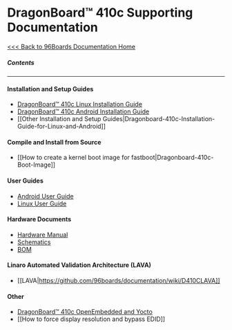 # DragonBoard™ 410c Supporting Documentation

[<<< Back to 96Boards Documentation Home](https://github.com/96boards/documentation/wiki)

##### Contents

***

#### Installation and Setup Guides

- [DragonBoard™ 410c Linux Installation Guide](https://github.com/96boards/documentation/wiki/DragonBoard410c-Linux-Install)
- [DragonBoard™ 410c Android Installation Guide]()
- [[Other Installation and Setup Guides|Dragonboard-410c-Installation-Guide-for-Linux-and-Android]]


#### Compile and Install from Source

- [[How to create a kernel boot image for fastboot|Dragonboard-410c-Boot-Image]]

#### User Guides

- [Android User Guide](https://github.com/96boards/documentation/blob/master/dragonboard410c/AndroidUserGuide_DragonBoard.pdf)
- [Linux User Guide](https://github.com/96boards/documentation/blob/master/dragonboard410c/LinuxUserGuide_DragonBoard.pdf)

#### Hardware Documents

- [Hardware Manual](http://linaro.co/96b-hwm-db)
- [Schematics](http://linaro.co/db410c-schematics)
- [BOM](http://linaro.co/dragonboard410c-bom)

#### Linaro Automated Validation Architecture (LAVA)

- [[LAVA|https://github.com/96boards/documentation/wiki/D410CLAVA]]

#### Other

- [DragonBoard™ 410c OpenEmbedded and Yocto](https://github.com/96boards/documentation/wiki/Dragonboard-410c-OpenEmbedded-and-Yocto)
- [[How to force display resolution and bypass EDID]]
    